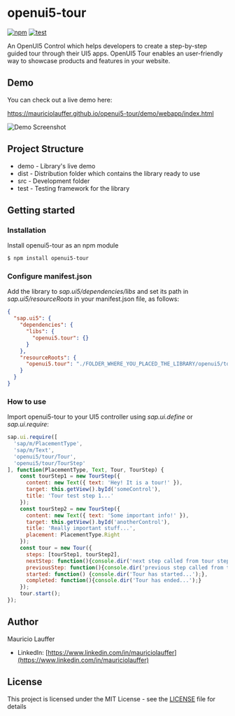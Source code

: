 # openui5-tour

[![npm](https://img.shields.io/npm/v/openui5-tour)](https://www.npmjs.com/package/openui5-tour) [![test](https://github.com/mauriciolauffer/openui5-tour/actions/workflows/test.yml/badge.svg)](https://github.com/mauriciolauffer/openui5-tour/actions/workflows/test.yml)

An OpenUI5 Control which helps developers to create a step-by-step guided tour through their UI5 apps.
OpenUI5 Tour enables an user-friendly way to showcase products and features in your website.

## Demo

You can check out a live demo here:

<https://mauriciolauffer.github.io/openui5-tour/demo/webapp/index.html>

![Demo Screenshot](./openui5-tour.png)

## Project Structure

* demo - Library's live demo
* dist - Distribution folder which contains the library ready to use
* src  - Development folder
* test - Testing framework for the library

## Getting started

### Installation

Install openui5-tour as an npm module

```sh
$ npm install openui5-tour
```

### Configure manifest.json

Add the library to *sap.ui5/dependencies/libs* and set its path in *sap.ui5/resourceRoots* in your manifest.json file, as follows:

```json
{
  "sap.ui5": {
    "dependencies": {
      "libs": {
        "openui5.tour": {}
      }
    },
    "resourceRoots": {
      "openui5.tour": "./FOLDER_WHERE_YOU_PLACED_THE_LIBRARY/openui5/tour/"
    }
  }
}
```

### How to use

Import openui5-tour to your UI5 controller using *sap.ui.define* or *sap.ui.require*:

```javascript
sap.ui.require([
  'sap/m/PlacementType',
  'sap/m/Text',
  'openui5/tour/Tour',
  'openui5/tour/TourStep'
], function(PlacementType, Text, Tour, TourStep) {
    const tourStep1 = new TourStep({
      content: new Text({ text: 'Hey! It is a tour!' }),
      target: this.getView().byId('someControl'),
      title: 'Tour test step 1...'
    });
    const tourStep2 = new TourStep({
      content: new Text({ text: 'Some important info!' }),
      target: this.getView().byId('anotherControl'),
      title: 'Really important stuff...',
      placement: PlacementType.Right
    });
    const tour = new Tour({
      steps: [tourStep1, tourStep2],
      nextStep: function(){console.dir('next step called from tour step...');},
      previousStep: function(){console.dir('previous step called from tour step...');},
      started: function() {console.dir('Tour has started...');},
      completed: function(){console.dir('Tour has ended...');}
    });
    tour.start();
});
```

## Author

Mauricio Lauffer

* LinkedIn: [https://www.linkedin.com/in/mauriciolauffer](https://www.linkedin.com/in/mauriciolauffer)

## License

This project is licensed under the MIT License - see the [LICENSE](LICENSE) file for details
